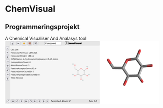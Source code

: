 # ChemVisual
## Programmeringsprojekt
A Chemical Visualiser And Analasys tool
![Screenshot](Screenshot.png)

